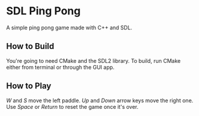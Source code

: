 # SDL Ping Pong
A simple ping pong game made with C++ and SDL. 

## How to Build
You're going to need CMake and the SDL2 library. To build, run CMake either from terminal or through the GUI app. 

## How to Play
*W* and *S* move the left paddle.
*Up* and *Down* arrow keys move the right one.
Use *Space* or *Return* to reset the game once it's over.
